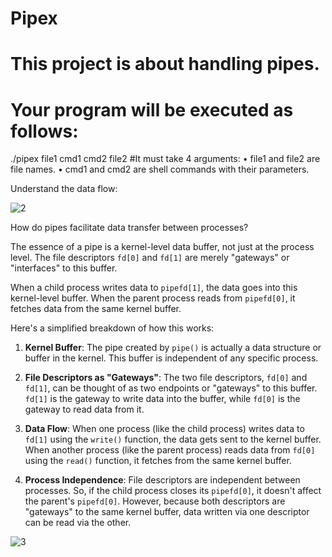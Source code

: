 # Pipex
# This project is about handling pipes.
# Your program will be executed as follows:
./pipex file1 cmd1 cmd2 file2
#It must take 4 arguments:
• file1 and file2 are file names.
• cmd1 and cmd2 are shell commands with their parameters.


Understand the data flow:

![2](https://github.com/Xiru-Wang/pipex/assets/79924696/3d253c1f-835c-4f63-af84-af0bc96ac338)


How do pipes facilitate data transfer between processes?

The essence of a pipe is a kernel-level data buffer, not just at the process level. The file descriptors `fd[0]` and `fd[1]` are merely "gateways" or "interfaces" to this buffer.

When a child process writes data to `pipefd[1]`, the data goes into this kernel-level buffer. When the parent process reads from `pipefd[0]`, it fetches data from the same kernel buffer.

Here's a simplified breakdown of how this works:

1. **Kernel Buffer**: The pipe created by `pipe()` is actually a data structure or buffer in the kernel. This buffer is independent of any specific process.

2. **File Descriptors as "Gateways"**: The two file descriptors, `fd[0]` and `fd[1]`, can be thought of as two endpoints or "gateways" to this buffer. `fd[1]` is the gateway to write data into the buffer, while `fd[0]` is the gateway to read data from it.

3. **Data Flow**: When one process (like the child process) writes data to `fd[1]` using the `write()` function, the data gets sent to the kernel buffer. When another process (like the parent process) reads data from `fd[0]` using the `read()` function, it fetches from the same kernel buffer.

4. **Process Independence**: File descriptors are independent between processes. So, if the child process closes its `pipefd[0]`, it doesn't affect the parent's `pipefd[0]`. However, because both descriptors are "gateways" to the same kernel buffer, data written via one descriptor can be read via the other.

![3](https://github.com/Xiru-Wang/pipex/assets/79924696/8925b1fa-ebaf-451f-bbdb-dc33d17edf3c)

